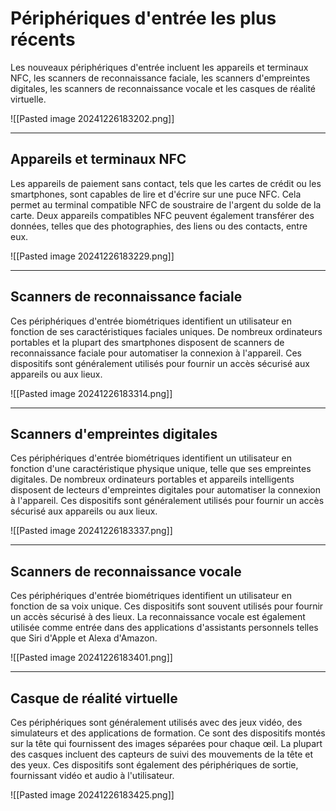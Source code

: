
# Périphériques d'entrée les plus récents  
Les nouveaux périphériques d'entrée incluent les appareils et terminaux NFC, les scanners de reconnaissance faciale, les scanners d'empreintes digitales, les scanners de reconnaissance vocale et les casques de réalité virtuelle.

![[Pasted image 20241226183202.png]]


-----

## Appareils et terminaux NFC  
Les appareils de paiement sans contact, tels que les cartes de crédit ou les smartphones, sont capables de lire et d'écrire sur une puce NFC. Cela permet au terminal compatible NFC de soustraire de l'argent du solde de la carte. Deux appareils compatibles NFC peuvent également transférer des données, telles que des photographies, des liens ou des contacts, entre eux.

![[Pasted image 20241226183229.png]]

----

## Scanners de reconnaissance faciale  

Ces périphériques d'entrée biométriques identifient un utilisateur en fonction de ses caractéristiques faciales uniques. De nombreux ordinateurs portables et la plupart des smartphones disposent de scanners de reconnaissance faciale pour automatiser la connexion à l'appareil. Ces dispositifs sont généralement utilisés pour fournir un accès sécurisé aux appareils ou aux lieux.

![[Pasted image 20241226183314.png]]

----

## Scanners d'empreintes digitales  
Ces périphériques d'entrée biométriques identifient un utilisateur en fonction d'une caractéristique physique unique, telle que ses empreintes digitales. De nombreux ordinateurs portables et appareils intelligents disposent de lecteurs d'empreintes digitales pour automatiser la connexion à l'appareil. Ces dispositifs sont généralement utilisés pour fournir un accès sécurisé aux appareils ou aux lieux.

![[Pasted image 20241226183337.png]]

----

## Scanners de reconnaissance vocale  
Ces périphériques d'entrée biométriques identifient un utilisateur en fonction de sa voix unique. Ces dispositifs sont souvent utilisés pour fournir un accès sécurisé à des lieux. La reconnaissance vocale est également utilisée comme entrée dans des applications d'assistants personnels telles que Siri d'Apple et Alexa d'Amazon.

![[Pasted image 20241226183401.png]]

----

## Casque de réalité virtuelle  
Ces périphériques sont généralement utilisés avec des jeux vidéo, des simulateurs et des applications de formation. Ce sont des dispositifs montés sur la tête qui fournissent des images séparées pour chaque œil. La plupart des casques incluent des capteurs de suivi des mouvements de la tête et des yeux. Ces dispositifs sont également des périphériques de sortie, fournissant vidéo et audio à l'utilisateur.

![[Pasted image 20241226183425.png]]

